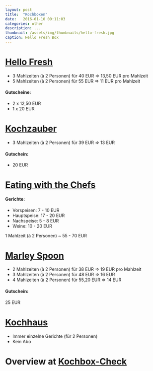 ```yaml
---
layout: post
title:  "Kochboxen"
date:   2016-01-10 09:11:03
categories: other
description: ...
thumbnail: /assets/img/thumbnails/hello-fresh.jpg
caption: Hello Fresh Box
---
```



# [Hello Fresh](https://www.hellofresh.de/)
* 3 Mahlzeiten (à 2 Personen) für 40 EUR => 13,50 EUR pro Mahlzeit
* 5 Mahlzeiten (à 2 Personen) für 55 EUR => 11 EUR pro Mahlzeit


#### Gutscheine:
* 2 x 12,50 EUR
* 1 x 20 EUR


# [Kochzauber](https://www.kochzauber.de/)
* 3 Mahlzeiten (à 2 Personen) für 39 EUR => 13 EUR

#### Gutschein:
* 20 EUR



# [Eating with the Chefs](http://eating.de/)

#### Gerichte:

* Vorspeisen: 7  - 10 EUR
* Hauptspeise: 17 - 20 EUR
* Nachspeise: 5 - 8 EUR
* Weine: 10 - 20 EUR

1 Mahlzeit (à 2 Personen)  ~ 55 - 70 EUR


# [Marley Spoon](https://www.marleyspoon.de/)
* 2 Mahlzeiten (à 2 Personen) für 38 EUR => 19 EUR pro Mahlzeit
* 3 Mahlzeiten (à 2 Personen) für 48 EUR => 16 EUR
* 4 Mahlzeiten (à 2 Personen) für 55,20 EUR => 14 EUR

#### Gutschein:
25 EUR

# [Kochhaus](http://kochhaus.de/)


* Immer einzelne Gerichte (für 2 Personen) 
* Kein Abo




# Overview at [Kochbox-Check](http://kochboxchecker.de/)


